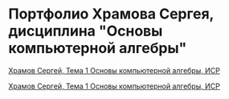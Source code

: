 # Портфолио Храмова Сергея, дисциплина "Основы компьютерной алгебры"

<a href="https://yadi.sk/i/gilFTxnqFQ_4-Q">Храмов Сергей, Тема 1 Основы компьютерной алгебры, ИСР</a>

<a href="https://yadi.sk/i/LUCZpc8HXcvwmQ">Храмов Сергей, Тема 1 Основы компьютерной алгебры, ИСР</a>

